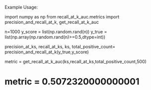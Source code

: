 Example Usage:

import numpy as np
from recall_at_k_auc.metrics import precision_and_recall_at_k, get_recall_at_k_auc

n=1000
y_score = list(np.random.rand(n)) 
y_true = list(np.array(np.random.rand(n)>=0.5,dtype=int))

precision_at_ks, recall_at_ks, ks, total_positive_count= precision_and_recall_at_k(y_true,y_score)

metric = get_recall_at_k_auc(ks,recall_at_ks,total_positive_count,500)

# metric = 0.5072320000000001

